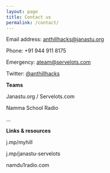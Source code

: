 ```yaml
---
layout: page
title: Contact us
permalink: /contact/
---
```


Email address: [anthillhacks@janastu.org](anthillhacks@janastu.org)

Phone: +91 944 911 8175

Emergency: ateam@servelots.com

Twitter: [@anthillhacks](twitter.com/anthillhacks)

**Teams**

Janastu.org / Servelots.com

Namma School Radio

...


**Links & resources**

j.mp/myhill

j.mp/janastu-servelots

namdu1radio.com
